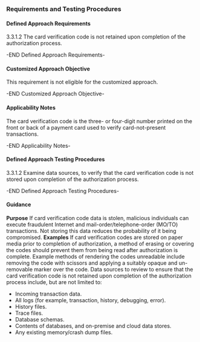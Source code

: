 ### Requirements and Testing Procedures

#### Defined Approach Requirements
3.3.1.2 The card verification code is not retained upon completion of the authorization process.

-END Defined Approach Requirements- 
#### Customized Approach Objective
This requirement is not eligible for the customized approach.

-END Customized Approach Objective- 
#### Applicability Notes
The card verification code is the three- or four-digit number printed on the front or back of a payment card used to verify card-not-present transactions.

-END Applicability Notes- 
#### Defined Approach Testing Procedures
3.3.1.2 Examine data sources, to verify that the card verification code is not stored upon completion of the authorization process.

-END Defined Approach Testing Procedures- 
#### Guidance
**Purpose**
If card verification code data is stolen, malicious individuals can execute fraudulent Internet and mail-order/telephone-order (MO/TO) transactions. Not storing this data reduces the probability of it being compromised.
**Examples**
If card verification codes are stored on paper media prior to completion of authorization, a method of erasing or covering the codes should prevent them from being read after authorization is complete. Example methods of rendering the codes unreadable include removing the code with scissors and applying a suitably opaque and un-removable marker over the code.
Data sources to review to ensure that the card verification code is not retained upon completion of the authorization process include, but are not limited to:
- Incoming transaction data.
- All logs (for example, transaction, history, debugging, error).
- History files.
- Trace files.
- Database schemas.
- Contents of databases, and on-premise and cloud data stores.
- Any existing memory/crash dump files.